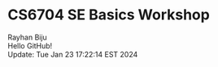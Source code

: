 # CS6704 SE Basics Workshop
Rayhan Biju <br>
Hello GitHub! <br>
Update: Tue Jan 23 17:22:14 EST 2024
